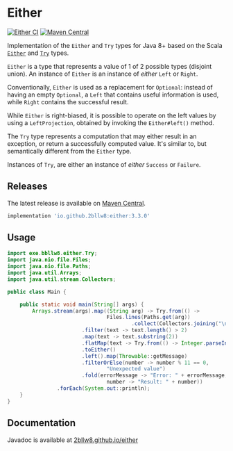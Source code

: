 # Either

[![Either CI](https://github.com/2bllw8/either/actions/workflows/main.yml/badge.svg)](https://github.com/2bllw8/either/actions/workflows/main.yml)
[![Maven Central](https://img.shields.io/maven-central/v/io.github.2bllw8/either)](https://search.maven.org/artifact/io.github.2bllw8/either)

Implementation of the `Either` and `Try` types for Java 8+ based on the
Scala [`Either`](https://scala-lang.org/api/3.x/scala/util/Either.html)
and [`Try`](https://scala-lang.org/api/3.x/scala/util/Try.html) types.

`Either` is a type that represents a value of 1 of 2 possible types (disjoint union). An instance
of `Either` is an instance of _either_ `Left` or `Right`.

Conventionally, `Either` is used as a replacement for `Optional`: instead of having an empty
`Optional`, a `Left` that contains useful information is used, while `Right` contains the successful
result.

While `Either` is right-biased, it is possible to operate on the left values by using a
`LeftProjection`, obtained by invoking the `Either#left()` method.

The `Try` type represents a computation that may either result in an exception, or return a
successfully computed value. It's similar to, but semantically different from the `Either` type.

Instances of `Try`, are either an instance of _either_ `Success` or `Failure`.

## Releases

The latest release is available
on [Maven Central](https://search.maven.org/artifact/io.github.2bllw8/either/3.3.0/jar).

```groovy
implementation 'io.github.2bllw8:either:3.3.0'
```

## Usage

```java
import exe.bbllw8.either.Try;
import java.nio.file.Files;
import java.nio.file.Paths;
import java.util.Arrays;
import java.util.stream.Collectors;

public class Main {

    public static void main(String[] args) {
        Arrays.stream(args).map((String arg) -> Try.from(() ->
                                Files.lines(Paths.get(arg))
                                        .collect(Collectors.joining("\n")))
                        .filter(text -> text.length() > 2)
                        .map(text -> text.substring(2))
                        .flatMap(text -> Try.from(() -> Integer.parseInt(text)))
                        .toEither()
                        .left().map(Throwable::getMessage)
                        .filterOrElse(number -> number % 11 == 0,
                                "Unexpected value")
                        .fold(errorMessage -> "Error: " + errorMessage,
                                number -> "Result: " + number))
                .forEach(System.out::println);
    }
}
```

## Documentation

Javadoc is available at [2bllw8.github.io/either](https://2bllw8.github.io/either)
